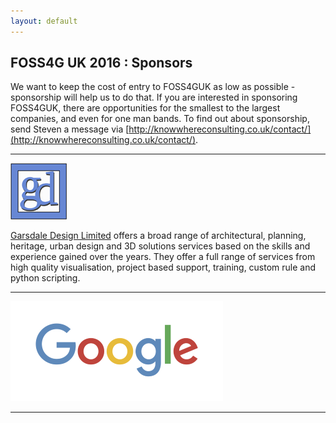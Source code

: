 ```yaml
---
layout: default
---
```

## FOSS4G UK 2016 : Sponsors

We want to keep the cost of entry to FOSS4GUK as low as possible - sponsorship will help us to do that. If you are interested in sponsoring FOSS4GUK, there are opportunities for the smallest to the largest companies, and even for one man bands. To find out about sponsorship, send Steven a message via [http://knowwhereconsulting.co.uk/contact/](http://knowwhereconsulting.co.uk/contact/).

---
<a name="garsdaledesign"></a>
![alt text](images/garsdale_small.jpg "Garsdale Design")

[Garsdale Design Limited](http://www.garsdaledesign.co.uk/) offers a broad range of architectural, planning, heritage, urban design and 3D solutions services based on the skills and experience gained over the years.
They offer a full range of services from high quality visualisation, project based support, training, custom rule and python scripting. 

---
<a name="google"></a>
![alt text](images/google_small.png "Google")

---


